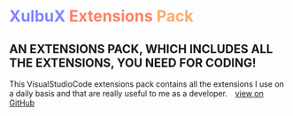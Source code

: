 # <span style="color:#8085FF"><b>XulbuX</b></span> <span style="color:#FF806A">Extensions</span> <span style="color:#FFAB6A">Pack</span>

## AN EXTENSIONS PACK, WHICH INCLUDES ALL THE EXTENSIONS, YOU NEED FOR CODING!

This VisualStudioCode extensions pack contains all the extensions I use on a daily basis and that are really useful to me as a developer. [view on GitHub](https://github.com/XulbuX-dev/VisualStudioCode/edit/main/vscode-extensions-xulbux)
